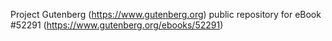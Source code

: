 Project Gutenberg (https://www.gutenberg.org) public repository for
eBook #52291 (https://www.gutenberg.org/ebooks/52291)
